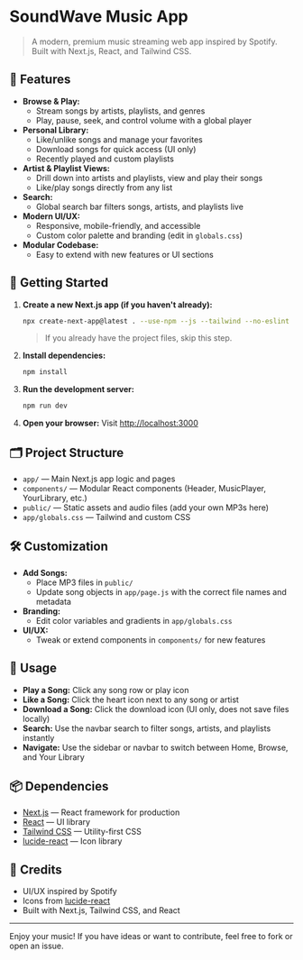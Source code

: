 # SoundWave Music App

> A modern, premium music streaming web app inspired by Spotify. Built with Next.js, React, and Tailwind CSS.

## 🎵 Features

- **Browse & Play:**
	- Stream songs by artists, playlists, and genres
	- Play, pause, seek, and control volume with a global player
- **Personal Library:**
	- Like/unlike songs and manage your favorites
	- Download songs for quick access (UI only)
	- Recently played and custom playlists
- **Artist & Playlist Views:**
	- Drill down into artists and playlists, view and play their songs
	- Like/play songs directly from any list
- **Search:**
	- Global search bar filters songs, artists, and playlists live
- **Modern UI/UX:**
	- Responsive, mobile-friendly, and accessible
	- Custom color palette and branding (edit in `globals.css`)
- **Modular Codebase:**
	- Easy to extend with new features or UI sections

## 🚀 Getting Started

1. **Create a new Next.js app (if you haven't already):**
   ```bash
   npx create-next-app@latest . --use-npm --js --tailwind --no-eslint --no-src-dir --no-experimental-app
   ```
   > If you already have the project files, skip this step.
2. **Install dependencies:**
   ```bash
   npm install
   ```
3. **Run the development server:**
   ```bash
   npm run dev
   ```
4. **Open your browser:**
   Visit [http://localhost:3000](http://localhost:3000)

## 🗂️ Project Structure

- `app/` — Main Next.js app logic and pages
- `components/` — Modular React components (Header, MusicPlayer, YourLibrary, etc.)
- `public/` — Static assets and audio files (add your own MP3s here)
- `app/globals.css` — Tailwind and custom CSS

## 🛠️ Customization

- **Add Songs:**
	- Place MP3 files in `public/`
	- Update song objects in `app/page.js` with the correct file names and metadata
- **Branding:**
	- Edit color variables and gradients in `app/globals.css`
- **UI/UX:**
	- Tweak or extend components in `components/` for new features

## 📝 Usage

- **Play a Song:** Click any song row or play icon
- **Like a Song:** Click the heart icon next to any song or artist
- **Download a Song:** Click the download icon (UI only, does not save files locally)
- **Search:** Use the navbar search to filter songs, artists, and playlists instantly
- **Navigate:** Use the sidebar or navbar to switch between Home, Browse, and Your Library

## 📦 Dependencies

- [Next.js](https://nextjs.org/) — React framework for production
- [React](https://react.dev/) — UI library
- [Tailwind CSS](https://tailwindcss.com/) — Utility-first CSS
- [lucide-react](https://lucide.dev/) — Icon library

## 🙏 Credits

- UI/UX inspired by Spotify
- Icons from [lucide-react](https://lucide.dev/)
- Built with Next.js, Tailwind CSS, and React

---

Enjoy your music! If you have ideas or want to contribute, feel free to fork or open an issue.

